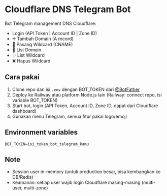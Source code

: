 # Cloudflare DNS Telegram Bot

Bot Telegram management DNS Cloudflare:
- Login (API Token | Account ID | Zone ID)
- ➕ Tambah Domain (A record)
- 🌟 Pasang Wildcard (CNAME)
- 📜 List Domain
- ✨ List Wildcard
- ❌ Hapus Wildcard

## Cara pakai

1. Clone repo dan isi `.env` dengan BOT_TOKEN dari [@BotFather](https://t.me/BotFather)
2. Deploy ke Railway atau platform Node.js lain (Railway: connect repo, isi variable BOT_TOKEN)
3. Start bot, login (API Token, Account ID, Zone ID, dapat dari Cloudflare dashboard)
4. Gunakan menu Telegram, semua fitur pakai logo/emoji

## Environment variables

```
BOT_TOKEN=isi_token_bot_telegram_kamu
```

## Note
- Session user in-memory (untuk production besar, bisa kembangkan ke DB/Redis)
- Keamanan: setiap user wajib login Cloudflare masing-masing (multi-user, multi-zone)
